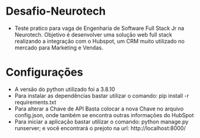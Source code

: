 # Desafio-Neurotech

- Teste pratico para vaga de Engenharia de Software Full Stack Jr na Neurotech. Objetivo é desenvolver uma solução web full stack realizando a integração com o Hubspot, um CRM muito utilizado
no mercado para Marketing e Vendas.

# Configurações

- A versão do python utilizado foi a 3.8.10
- Para instalar as dependências bastar utilizar o comando: pip install -r requirements.txt
- Para alterar a Chave de API Basta colocar a nova Chave no arquivo config.json, onde também se encontra outras informações do HubSpot
- Para iniciar a aplicação bastar utilizar o comando: python manage.py runserver; e você encontrará o prejoto na url: http://localhost:8000/

